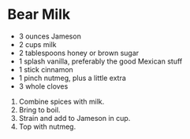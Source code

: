 # Bear Milk

* 3 ounces Jameson
* 2 cups milk
* 2 tablespoons honey or brown sugar
* 1 splash vanilla, preferably the good Mexican stuff
* 1 stick cinnamon
* 1 pinch nutmeg, plus a little extra
* 3 whole cloves

1. Combine spices with milk.
1. Bring to boil.
1. Strain and add to Jameson in cup.
1. Top with nutmeg.
